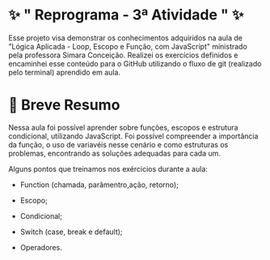 # ✨ " Reprograma - 3ª Atividade "   ✨
<p>Esse projeto visa demonstrar os conhecimentos adquiridos na aula de "Lógica Aplicada - Loop, Escopo e Função, com JavaScript" ministrado pela professora Simara Conceição. Realizei os exercícios definidos e encaminhei esse conteúdo para o GitHub utilizando o fluxo de git (realizado pelo terminal) aprendido em aula.</p>

# 🚀 Breve Resumo
Nessa aula foi possível aprender sobre funções, escopos e estrutura condicional, utilizando JavaScript. Foi possível compreender a importância da função, o uso de variavéis nesse cenário e como estruturas os problemas, encontrando as soluções adequadas para cada um.

Alguns pontos que treinamos nos exércicios durante a aula:

- Function (chamada, parâmentro,ação, retorno);

- Escopo;

- Condicional;

- Switch (case, break e default);

- Operadores.